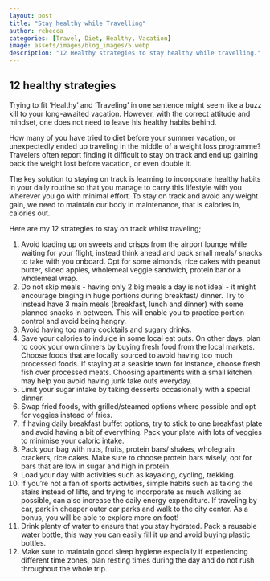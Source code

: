 ```yaml
---
layout: post
title: "Stay healthy while Travelling"
author: rebecca
categories: [Travel, Diet, Healthy, Vacation]
image: assets/images/blog_images/5.webp
description: "12 Healthy strategies to stay healthy while travelling."
---
```

## 12 healthy strategies

Trying to fit ‘Healthy’ and ‘Traveling’ in one sentence might seem like a buzz kill to your long-awaited vacation. However, with the correct attitude and mindset, one does not need to leave his healthy habits behind. 

How many of you have tried to diet before your summer vacation, or unexpectedly ended up traveling in the middle of a weight loss programme? Travelers often report finding it difficult to stay on track and end up gaining back the weight lost before vacation, or even double it. 

The key solution to staying on track is learning to incorporate healthy habits in your daily routine so that you manage to carry this lifestyle with you wherever you go with minimal effort. To stay on track and avoid any weight gain, we need to maintain our body in maintenance, that is calories in, calories out. 

Here are my 12 strategies to stay on track whilst traveling; 



1. Avoid loading up on sweets and crisps from the airport lounge while waiting for your flight, instead think ahead and pack small meals/ snacks to take with you onboard. Opt for some almonds, rice cakes with peanut butter, sliced apples, wholemeal veggie sandwich, protein bar or a wholemeal wrap. 
2. Do not skip meals - having only 2 big meals a day is not ideal - it might encourage binging in huge portions during breakfast/ dinner. Try to instead have 3 main meals (breakfast, lunch and dinner) with some planned snacks in between. This will enable you to practice portion control and avoid being hangry.
3. Avoid having too many cocktails and sugary drinks. 
4. Save your calories to indulge in some local eat outs. On other days, plan to cook your own dinners by buying fresh food from the local markets. Choose foods that are locally sourced to avoid having too much processed foods. If staying at a seaside town for instance, choose fresh fish over processed meats. Choosing apartments with a small kitchen may help you avoid having junk take outs everyday. 
5. Limit your sugar intake by taking desserts occasionally with a special dinner. 
6. Swap fried foods, with grilled/steamed options where possible and opt for veggies instead of fries. 
7. If having daily breakfast buffet options, try to stick to one breakfast plate and avoid having a bit of everything. Pack your plate with lots of veggies to minimise your caloric intake.
8. Pack your bag with nuts, fruits, protein bars/ shakes, wholegrain crackers, rice cakes. Make sure to choose protein bars wisely, opt for bars that are low in sugar and high in protein.
9. Load your day with activities such as kayaking, cycling, trekking. 
10. If you’re not a fan of sports activities, simple habits such as taking the stairs instead of lifts, and trying to incorporate as much walking as possible, can also increase the daily energy expenditure. If traveling by car, park in cheaper outer car parks and walk to the city center. As a bonus, you will be able to explore more on foot!
11. Drink plenty of water to ensure that you stay hydrated. Pack a reusable water bottle, this way you can easily fill it up and avoid buying plastic bottles. 
12. Make sure to maintain good sleep hygiene especially if experiencing different time zones, plan resting times during the day and do not rush throughout the whole trip.
